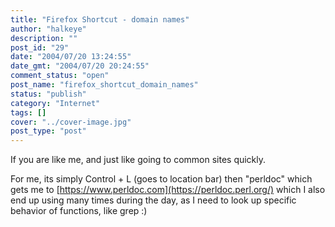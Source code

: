 ```yaml
---
title: "Firefox Shortcut - domain names"
author: "halkeye"
description: ""
post_id: "29"
date: "2004/07/20 13:24:55"
date_gmt: "2004/07/20 20:24:55"
comment_status: "open"
post_name: "firefox_shortcut_domain_names"
status: "publish"
category: "Internet"
tags: []
cover: "../cover-image.jpg"
post_type: "post"
---
```


If you are like me, and just like going to common sites quickly.

For me, its simply Control + L (goes to location bar) then "perldoc" which gets me to [https://www.perldoc.com](https://perldoc.perl.org/) which I also end up using many times during the day, as I need to look up specific behavior of functions, like grep :)